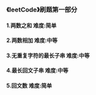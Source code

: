 ### 《leetCode》刷题第一部分
#### 1.两数之和      难度:简单
#### 2.两数相加      难度:中等
#### 3.无重复字符的最长子串        难度:中等
#### 4.最长回文子串       难度:中等
#### 5.回文数      难度:简单